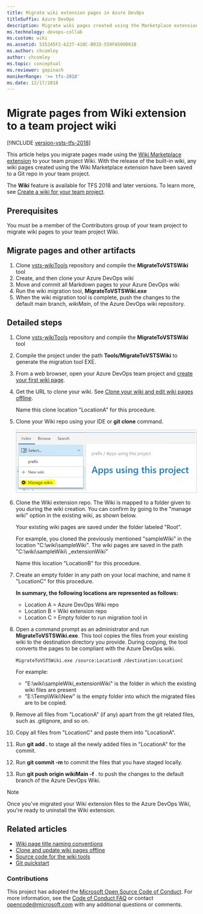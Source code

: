 ```yaml
---
title: Migrate wiki extension pages in Azure DevOps
titleSuffix: Azure DevOps  
description: Migrate wiki pages created using the Marketplace extension to the Azure DevOps wiki.
ms.technology: devops-collab
ms.custom: wiki
ms.assetid: 535245F2-6227-410C-B91D-559FA509D81B
ms.author: chcomley
author: chcomley
ms.topic: conceptual
ms.reviewer: gopinach
monikerRange: '>= tfs-2018'
ms.date: 12/17/2018  
---
```


# Migrate pages from Wiki extension to a team project wiki

[!INCLUDE [version-vsts-tfs-2018](../../includes/version-vsts-tfs-2018.md)]

This article helps you migrate pages made using the [Wiki Marketplace  extension](https://marketplace.visualstudio.com/items?itemName=ms-devlabs.wiki) to your team project Wiki. With the release of the built-in wiki, any wiki pages created using the Wiki Marketplace extension have been saved to a Git repo in your team project. 

The **Wiki** feature is available for TFS 2018 and later versions. To learn more, see [Create a wiki for your team project](wiki-create-repo.md).  

## Prerequisites

You must be a member of the Contributors group of your team project to migrate wiki pages to your team project Wiki.  

## Migrate pages and other artifacts

1. Clone [vsts-wikiTools](https://github.com/Microsoft/vsts-wikiTools) repository and compile the **MigrateToVSTSWiki** tool
2. Create, and then clone your Azure DevOps wiki
3. Move and commit all Markdown pages to your Azure DevOps wiki
4. Run the wiki migration tool, **MigrateToVSTSWiki.exe**
5. When the wiki migration tool is complete, push the changes to the default main branch, *wikiMain*, of the Azure DevOps wiki repository.

## Detailed steps

1. Clone [vsts-wikiTools](https://github.com/Microsoft/vsts-wikiTools) repository and compile the **MigrateToVSTSWiki** tool

2. Compile the project under the path **Tools/MigrateToVSTSWiki** to generate the migration tool EXE.
  
3. From a web browser, open your Azure DevOps team project and [create your first wiki page](wiki-create-repo.md).

4. Get the URL to clone your wiki. See [Clone your wiki and edit wiki pages offline](wiki-update-offline.md).  

   Name this clone location "LocationA" for this procedure.

5. Clone your Wiki repo using your IDE or **git clone** command.

	<img src="media/wiki/migrate-wiki-manage-wikis.png" alt="Manage wikis menu option" />

6. Clone the Wiki extension repo. The Wiki is mapped to a folder given to you during the wiki creation. You can confirm by going to the "manage wiki" option in the existing wiki, as shown below.

   Your existing wiki pages are saved under the folder labeled "Root".

   For example, you cloned the previously mentioned "sampleWiki" in the location "C:\wiki\sampleWiki". The wiki pages are saved in the path "C:\wiki\sampleWiki\ _extensionWiki"

   Name this location "LocationB" for this procedure.

7. Create an empty folder in any path on your local machine, and name it "LocationC" for this procedure.  

   **In summary, the following locations are represented as follows:**
   - Location A = Azure DevOps Wiki repo
   - Location B = Wiki extension repo
   - Location C = Empty folder to run migration tool in

8. Open a command prompt as an administrator and run **MigrateToVSTSWiki.exe**.  This tool copies the files from your existing wiki to the destination directory you provide. During copying, the tool converts the pages to be compliant with the Azure DevOps wiki.

	`MigrateToVSTSWiki.exe /source:LocationB /destination:LocationC`

	For example:
	- "E:\wiki\sampleWiki\_extensionWiki" is the folder in which the existing wiki files are present
	- "E:\Temp\Wiki\New" is the empty folder into which the migrated files are to be copied.

9. Remove all files from "LocationA" (if any) apart from the git related files, such as .gitignore, and so on.

10. Copy all files from "LocationC" and paste them into "LocationA".

11. Run **git add .** to stage all the newly added files in  "LocationA" for the commit.
  
12. Run **git commit -m <commit message>** to commit the files that you have staged locally.

13. Run **git push origin wikiMain -f** . to push the changes to the default branch of the Azure DevOps Wiki.

>[!NOTE]  
>Once you've migrated your Wiki extension files to the Azure DevOps Wiki, you're ready to uninstall the Wiki extension.

## Related articles
  
- [Wiki page title naming conventions](add-edit-wiki.md#page-title-names)  
- [Clone and update wiki pages offline](wiki-update-offline.md)  
- [Source code for the wiki tools](https://github.com/Microsoft/vsts-wikiTools)  
- [Git quickstart](../../repos/git/gitquickstart.md)

### Contributions

This project has adopted the [Microsoft Open Source Code of Conduct](https://opensource.microsoft.com/codeofconduct/). For more information, see the [Code of Conduct FAQ](https://opensource.microsoft.com/codeofconduct/faq/) or contact [opencode@microsoft.com](mailto:opencode@microsoft.com) with any additional questions or comments.

